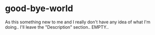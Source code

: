 # good-bye-world
As this something new to me and I really don't have any idea of what I'm doing.. I'll leave the "Description" section.. EMPTY..
